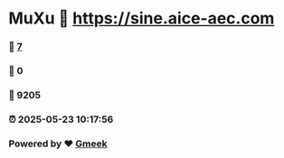 # MuXu :link: https://sine.aice-aec.com 
### :page_facing_up: [7](https://sine.aice-aec.com/tag.html) 
### :speech_balloon: 0 
### :hibiscus: 9205 
### :alarm_clock: 2025-05-23 10:17:56 
### Powered by :heart: [Gmeek](https://github.com/Meekdai/Gmeek)

